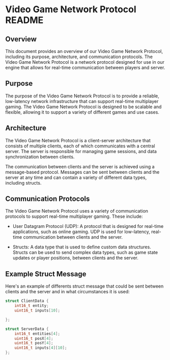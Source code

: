 # Video Game Network Protocol README

## Overview

This document provides an overview of our Video Game Network Protocol, including its purpose, architecture, and communication protocols. The Video Game Network Protocol is a network protocol designed for use in our engine that allows for real-time communication between players and server.

## Purpose

The purpose of the Video Game Network Protocol is to provide a reliable, low-latency network infrastructure that can support real-time multiplayer gaming. The Video Game Network Protocol is designed to be scalable and flexible, allowing it to support a variety of different games and use cases.

## Architecture

The Video Game Network Protocol is a client-server architecture that consists of multiple clients, each of which communicates with a central server. The server is responsible for managing game sessions, and data synchronization between clients.

The communication between clients and the server is achieved using a message-based protocol. Messages can be sent between clients and the server at any time and can contain a variety of different data types, including structs.

## Communication Protocols

The Video Game Network Protocol uses a variety of communication protocols to support real-time multiplayer gaming. These include:

- User Datagram Protocol (UDP): A protocol that is designed for real-time applications, such as online gaming. UDP is used for low-latency, real-time communication between clients and the server.

- Structs: A data type that is used to define custom data structures. Structs can be used to send complex data types, such as game state updates or player positions, between clients and the server.

## Example Struct Message

Here's an example of differents struct message that could be sent between clients and the server and in what circumstances it is used:

```c++
struct ClientData {
    int16_t entity;
    uint16_t inputs[10];

};
```
```c++
struct ServerData {
    int16_t entities[4];
    uint16_t posX[4];
    uint16_t posY[4];
    uint16_t inputs[4][10];
};
```